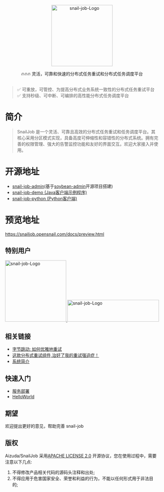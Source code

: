 <p align="center">
  <a href="https://snailjob.opensnail.com">
   <img alt="snail-job-Logo" src="doc/images/favicon.svg" width="200px">
  </a>
</p>

<p align="center">
     🔥🔥🔥 灵活，可靠和快速的分布式任务重试和分布式任务调度平台<br> <br/>
</p>

<p align="center">

> ✅️ 可重放，可管控、为提高分布式业务系统一致性的分布式任务重试平台 <br/>
> ✅️ 支持秒级、可中断、可编排的高性能分布式任务调度平台
>
</p>

# 简介

> SnailJob 是一个灵活、可靠且高效的分布式任务重试和任务调度平台。其核心采用分区模式实现，具备高度可伸缩性和容错性的分布式系统。拥有完善的权限管理、强大的告警监控功能和友好的界面交互。欢迎大家接入并使用。

# 开源地址
- [snail-job-admin](https://gitee.com/opensnail/snail-job-admin.git)(基于[soybean-admin](https://github.com/soybeanjs/soybean-admin)开源项目搭建)
- [snail-job-demo (Java客户端示例程序)](https://gitee.com/opensnail/snail-job-demo.git)
- [snail-job-python (Python客户端)](https://gitee.com/opensnail/snail-job-python.git)

# 预览地址
 https://snailjob.opensnail.com/docs/preview.html

## 特别用户
<a href="http://aizuda.com/?from=mp" >
  <img alt="snail-job-Logo" src="doc/images/aizuda.png" width="200px">
</a>
<a href="https://plus-doc.dromara.org/#/">
   <img alt="snail-job-Logo" src="doc/images/ryp.png" width="300px" height="71">
</a>

## 相关链接

- [字节跳动: 如何优雅地重试](https://juejin.cn/post/6914091859463634951)
- [这款分布式重试组件,治好了我的重试强迫症！](https://juejin.cn/post/7249607108043145274)
- [系统简介](https://snailjob.opensnail.com/docs/introduce/preface.html)

## 快速入门

- [服务部署](https://snailjob.opensnail.com/docs/guide/service_deployment.html)
- [HelloWorld](https://snailjob.opensnail.com/docs/guide/hello_world.html)

## 期望

欢迎提出更好的意见，帮助完善 snail-job

## 版权

Aizuda/SnailJob 采用[APACHE LICENSE 2.0](https://gitee.com/aizuda/snail-job/blob/master/LICENSE)
开源协议，您在使用过程中，需要注意以下几点:

1. 不得修改产品相关代码的源码头注释和出处;
2. 不得应用于危害国家安全、荣誉和利益的行为，不能以任何形式用于非法目的;


